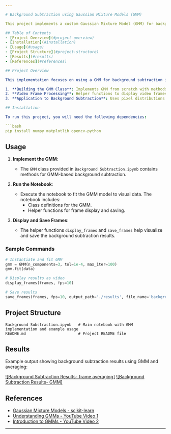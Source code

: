 ```yaml
---

# Background Subtraction using Gaussian Mixture Models (GMM)

This project implements a custom Gaussian Mixture Model (GMM) for background subtraction in images and videos. GMM is a probabilistic model that represents a mixture of multiple Gaussian distributions, commonly used for modeling pixel distributions in background subtraction tasks.

## Table of Contents
- [Project Overview](#project-overview)
- [Installation](#installation)
- [Usage](#usage)
- [Project Structure](#project-structure)
- [Results](#results)
- [References](#references)

## Project Overview

This implementation focuses on using a GMM for background subtraction in visual data. The primary steps include:

1. **Building the GMM Class**: Implements GMM from scratch with methods for initialization, expectation-maximization (E-step and M-step), and prediction.
2. **Video Frame Processing**: Helper functions to display video frames or save them to a file, enabling analysis and visualization of GMM-based background subtraction.
3. **Application to Background Subtraction**: Uses pixel distributions modeled by GMM to separate foreground (moving objects) from the background.

## Installation

To run this project, you will need the following dependencies:

```bash
pip install numpy matplotlib opencv-python
```

## Usage

1. **Implement the GMM**:
   - The `GMM` class provided in `Background Subtraction.ipynb` contains methods for GMM-based background subtraction.
   
2. **Run the Notebook**:
   - Execute the notebook to fit the GMM model to visual data. The notebook includes:
     - Class definitions for the GMM.
     - Helper functions for frame display and saving.
   
3. **Display and Save Frames**:
   - The helper functions `display_frames` and `save_frames` help visualize and save the background subtraction results.

### Sample Commands
```python
# Instantiate and fit GMM
gmm = GMM(n_components=3, tol=1e-4, max_iter=100)
gmm.fit(data)

# Display results as video
display_frames(frames, fps=10)

# Save results
save_frames(frames, fps=10, output_path='./results', file_name='background_subtraction_result')
```

## Project Structure

```
Background Substraction.ipynb   # Main notebook with GMM implementation and example usage
README.md                       # Project README file
```

## Results

Example output showing background subtraction results using GMM and averaging:

[![Background Subtraction Results- frame averaging]](foreground_avg.mp4)
[![Background Subtraction Results- GMM]]()

## References

- [Gaussian Mixture Models - scikit-learn](https://scikit-learn.org/stable/modules/mixture.html)
- [Understanding GMMs - YouTube Video 1](https://youtu.be/qMTuMa86NzU)
- [Introduction to GMMs - YouTube Video 2](https://youtu.be/ZBLyXgjBx3Q)

--- 
```

